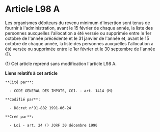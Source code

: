 # Article L98 A

Les organismes débiteurs du revenu minimum d'insertion sont tenus de fournir à l'administration, avant le 15 février de
chaque année, la liste des personnes auxquelles l'allocation a été versée ou supprimée entre le 1er octobre de l'année
précédente et le 31 janvier de l'année et, avant le 15 octobre de chaque année, la liste des personnes auxquelles
l'allocation a été versée ou supprimée entre le 1er février et le 30 septembre de l'année (1).

(1) Cet article reprend sans modification l'article L98 A.

**Liens relatifs à cet article**

	**Cité par**:

	  - CODE GENERAL DES IMPOTS, CGI. - art. 1414 (M)

	**Codifié par**:

	  - Décret n°91-882 1991-06-24

	**Créé par**:

	  - Loi - art. 24 () JORF 30 décembre 1990
